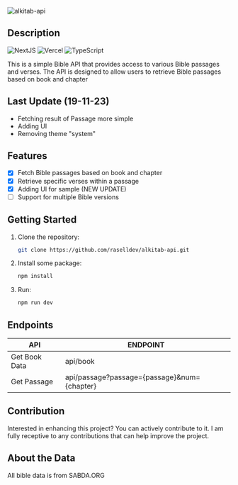 

![alkitab-api](https://socialify.git.ci/raselldev/alkitab-api/image?description=1&font=Jost&forks=1&issues=1&language=1&logo=https%3A%2F%2Fraw.githubusercontent.com%2Fraselldev%2Falkitab-api%2Fccc305189347115b96d92f98f3cd9e9cf82c9f27%2Fpublic%2Flogo.svg&name=1&owner=1&pattern=Circuit%20Board&pulls=1&stargazers=1&theme=Auto)
## Description

![NextJS](https://img.shields.io/badge/Next-black?style=for-the-badge&logo=next.js&logoColor=white) ![Vercel](https://img.shields.io/badge/vercel-%23000000.svg?style=for-the-badge&logo=vercel&logoColor=white) ![TypeScript](https://img.shields.io/badge/typescript-%23007ACC.svg?style=for-the-badge&logo=typescript&logoColor=white)

This is a simple Bible API that provides access to various Bible passages and verses. The API is designed to allow users to retrieve Bible passages based on book and chapter

## Last Update (19-11-23)

- Fetching result of Passage more simple
- Adding UI
- Removing theme "system"

## Features

- [x] Fetch Bible passages based on book and chapter
- [x] Retrieve specific verses within a passage
- [x] Adding UI for sample (NEW UPDATE)
- [ ] Support for multiple Bible versions

## Getting Started

1. Clone the repository:

   ```sh
   git clone https://github.com/raselldev/alkitab-api.git
   
1. Install some package:

   ```sh
   npm install
1. Run:

   ```sh
   npm run dev

## Endpoints
| API | ENDPOINT |
|--|--|
| Get Book Data | api/book |
| Get Passage | api/passage?passage={passage}&num={chapter} |

   

## Contribution

Interested in enhancing this project? You can actively contribute to it. I am fully receptive to any contributions that can help improve the project.

## About the Data
All bible data is from SABDA.ORG
